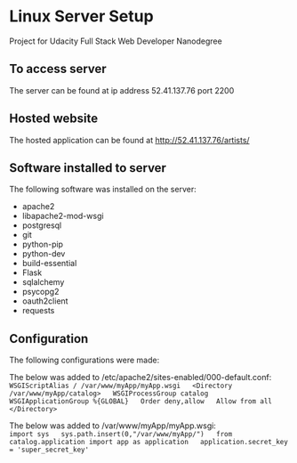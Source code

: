 Linux Server Setup  
=============
Project for Udacity Full Stack Web Developer Nanodegree

## To access server
  
The server can be found at ip address 52.41.137.76 port 2200  

## Hosted website   

The hosted application can be found at http://52.41.137.76/artists/  

## Software installed to server    

The following software was installed on the server:  

* apache2  
* libapache2-mod-wsgi  
* postgresql  
* git  
* python-pip  
* python-dev  
* build-essential
* Flask  
* sqlalchemy  
* psycopg2  
* oauth2client  
* requests  

## Configuration  

The following configurations were made:

The below was added to /etc/apache2/sites-enabled/000-default.conf:  
  `WSGIScriptAlias / /var/www/myApp/myApp.wsgi  
       <Directory /var/www/myApp/catalog>  
            WSGIProcessGroup catalog  
            WSGIApplicationGroup %{GLOBAL}  
            Order deny,allow  
            Allow from all  
        </Directory>`  
        
The below was added to /var/www/myApp/myApp.wsgi:  
`import sys  
sys.path.insert(0,"/var/www/myApp/")  
from catalog.application import app as application  
application.secret_key = 'super_secret_key'`   


